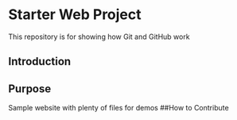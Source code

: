 # Starter Web Project

This repository is for showing how Git and GitHub work

## Introduction

## Purpose

Sample website with plenty of files for demos
##How to Contribute
